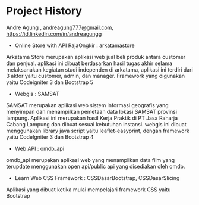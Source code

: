 # Project History

Andre Agung , andreagung777@gmail.com, https://id.linkedin.com/in/andreagungg

- Online Store with API RajaOngkir : arkatamastore

Arkatama Store merupakan aplikasi web jual beli produk antara customer dan penjual. aplikasi ini dibuat berdasarkan hasil tugas akhir selama melaksanakan kegiatan studi independen di arkatama, aplikasi ini terdiri dari 3 aktor yaitu customer, admin, dan manager. Framework yang digunakan yaitu Codeigniter 3 dan Bootstrap 5

- Webgis : SAMSAT

SAMSAT merupakan aplikasi web sistem informasi geografis yang menyimpan dan menampilkan pemetaan data lokasi SAMSAT provinsi lampung. Aplikasi ini merupakan hasil Kerja Praktik di PT Jasa Raharja Cabang Lampung dan dibuat sesuai kebutuhan instansi. webgis ini dibuat menggunakan library java script yaitu leaflet-easyprint, dengan framework yaitu CodeIgniter 3 dan Bootstrap 4

- Web API : omdb_api

omdb_api merupakan aplikasi web yang menampilkan data film yang terupdate menggunakan open api/public api yang disediakan oleh omdb.

- Learn Web CSS Framework : CSSDasarBootstrap, CSSDasarSlicing

Aplikasi yang dibuat ketika mulai mempelajari framework CSS yaitu Bootstrap

